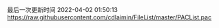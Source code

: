 最后一次更新时间 2022-04-02 01:50:13
https://raw.githubusercontent.com/cdlaimin/FileList/master/PACList.pac

